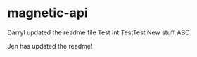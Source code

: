 # magnetic-api
Darryl updated the readme file
Test int
TestTest
New stuff
ABC

Jen has updated the readme!